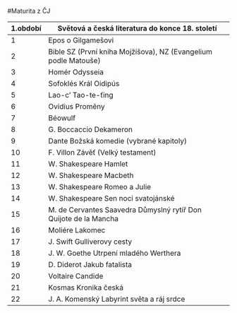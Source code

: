 #Maturita z ČJ

| 1.období | Světová a česká literatura do konce 18. století |
|-------|------|
|1| Epos o Gilgamešovi|
|2| Bible SZ (První kniha Mojžíšova), NZ (Evangelium podle Matouše)|
|3| Homér Odysseia|
|4| Sofoklés Král Oidipús|
|5| Lao-c’ Tao-te-ťing|
|6| Ovidius Proměny|
|7| Béowulf|
|8| G. Boccaccio Dekameron|
|9| Dante Božská komedie (vybrané kapitoly)|
|10| F. Villon Závěť (Velký testament)|
|11| W. Shakespeare Hamlet|
|12| W. Shakespeare Macbeth|
|13| W. Shakespeare Romeo a Julie|
|14| W. Shakespeare Sen noci svatojánské|
|15| M. de Cervantes Saavedra Důmyslný rytíř Don Quijote de la Mancha|
|16| Moliére Lakomec|
|17| J. Swift Gulliverovy cesty|
|18| J. W. Goethe Utrpení mladého Werthera|
|19| D. Diderot Jakub fatalista|
|20| Voltaire Candide|
|21| Kosmas Kronika česká|
|22| J. A. Komenský Labyrint světa a ráj srdce|